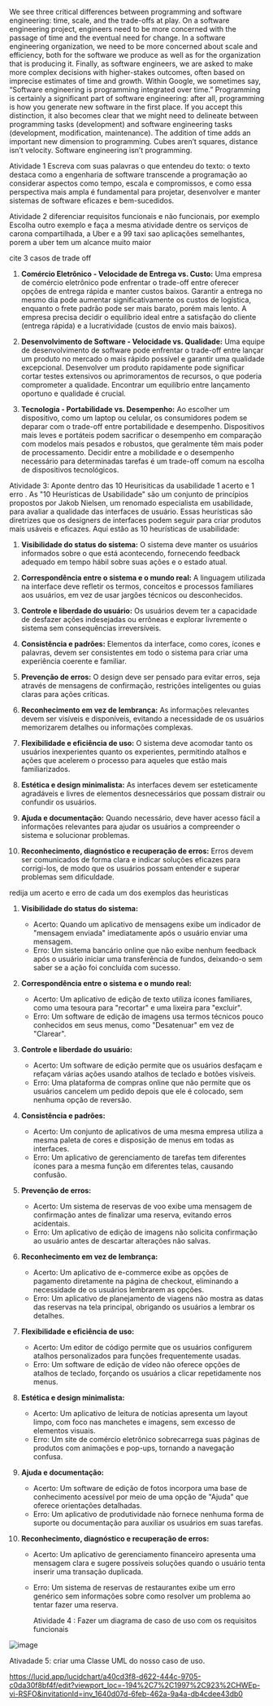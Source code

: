 We see three critical differences between programming and software engineering: time, scale, and the trade-offs at play. 
On a software engineering project, engineers need to be more concerned with the passage of time and the eventual need for change. 
In a software engineering organization, we need to be more concerned about scale and efficiency, both for the software we produce as 
well as for the organization that is producing it. Finally, as software engineers, we are asked to make more complex decisions with 
higher-stakes outcomes, often based on imprecise estimates of time and 
growth.
Within Google, we sometimes say, “Software engineering is programming integrated over time.” Programming is certainly a significant part of software engineering: after all, programming is how you generate new software in the first place. If you accept this distinction, it also becomes clear that we might need to delineate between programming tasks (development) and software engineering tasks (development, modification, maintenance). The addition of time adds an important new dimension to programming. Cubes aren’t squares, distance isn’t velocity. Software engineering isn’t programming.

Atividade 1 
Escreva com suas palavras o que entendeu do texto:
o texto destaca como a engenharia de software transcende a programação ao considerar aspectos como tempo, escala e compromissos, e como essa perspectiva mais ampla é fundamental para projetar, desenvolver e manter sistemas de software eficazes e bem-sucedidos.

Atividade 2 
diferenciar requisitos funcionais e não funcionais, por exemplo
Escolha outro exemplo e faça a mesma atividade
dentre os serviços de carona compartilhada, a Uber e a 99 taxi sao aplicações semelhantes, porem a uber tem um alcance muito maior

cite 3 casos de trade off

1. **Comércio Eletrônico - Velocidade de Entrega vs. Custo:** Uma empresa de comércio eletrônico pode enfrentar o trade-off entre oferecer opções de entrega rápida e manter custos baixos. Garantir a entrega no mesmo dia pode aumentar significativamente os custos de logística, enquanto o frete padrão pode ser mais barato, porém mais lento. A empresa precisa decidir o equilíbrio ideal entre a satisfação do cliente (entrega rápida) e a lucratividade (custos de envio mais baixos).

2. **Desenvolvimento de Software - Velocidade vs. Qualidade:** Uma equipe de desenvolvimento de software pode enfrentar o trade-off entre lançar um produto no mercado o mais rápido possível e garantir uma qualidade excepcional. Desenvolver um produto rapidamente pode significar cortar testes extensivos ou aprimoramentos de recursos, o que poderia comprometer a qualidade. Encontrar um equilíbrio entre lançamento oportuno e qualidade é crucial.

3. **Tecnologia - Portabilidade vs. Desempenho:** Ao escolher um dispositivo, como um laptop ou celular, os consumidores podem se deparar com o trade-off entre portabilidade e desempenho. Dispositivos mais leves e portáteis podem sacrificar o desempenho em comparação com modelos mais pesados e robustos, que geralmente têm mais poder de processamento. Decidir entre a mobilidade e o desempenho necessário para determinadas tarefas é um trade-off comum na escolha de dispositivos tecnológicos.

Atividade 3: 
Aponte dentro das 10 Heurisiticas da usabilidade 1 acerto e 1 erro .
As "10 Heurísticas de Usabilidade" são um conjunto de princípios propostos por Jakob Nielsen, um renomado especialista em usabilidade, para avaliar a qualidade das interfaces de usuário. Essas heurísticas são diretrizes que os designers de interfaces podem seguir para criar produtos mais usáveis e eficazes. Aqui estão as 10 heurísticas de usabilidade:

1. **Visibilidade do status do sistema:** O sistema deve manter os usuários informados sobre o que está acontecendo, fornecendo feedback adequado em tempo hábil sobre suas ações e o estado atual.

2. **Correspondência entre o sistema e o mundo real:** A linguagem utilizada na interface deve refletir os termos, conceitos e processos familiares aos usuários, em vez de usar jargões técnicos ou desconhecidos.

3. **Controle e liberdade do usuário:** Os usuários devem ter a capacidade de desfazer ações indesejadas ou errôneas e explorar livremente o sistema sem consequências irreversíveis.

4. **Consistência e padrões:** Elementos da interface, como cores, ícones e palavras, devem ser consistentes em todo o sistema para criar uma experiência coerente e familiar.

5. **Prevenção de erros:** O design deve ser pensado para evitar erros, seja através de mensagens de confirmação, restrições inteligentes ou guias claras para ações críticas.

6. **Reconhecimento em vez de lembrança:** As informações relevantes devem ser visíveis e disponíveis, evitando a necessidade de os usuários memorizarem detalhes ou informações complexas.

7. **Flexibilidade e eficiência de uso:** O sistema deve acomodar tanto os usuários inexperientes quanto os experientes, permitindo atalhos e ações que acelerem o processo para aqueles que estão mais familiarizados.

8. **Estética e design minimalista:** As interfaces devem ser esteticamente agradáveis e livres de elementos desnecessários que possam distrair ou confundir os usuários.

9. **Ajuda e documentação:** Quando necessário, deve haver acesso fácil a informações relevantes para ajudar os usuários a compreender o sistema e solucionar problemas.

10. **Reconhecimento, diagnóstico e recuperação de erros:** Erros devem ser comunicados de forma clara e indicar soluções eficazes para corrigi-los, de modo que os usuários possam entender e superar problemas sem dificuldade.

redija um acerto e erro de cada um dos exemplos das heuristicas



1. **Visibilidade do status do sistema:**
   - Acerto: Quando um aplicativo de mensagens exibe um indicador de "mensagem enviada" imediatamente após o usuário enviar uma mensagem.
   - Erro: Um sistema bancário online que não exibe nenhum feedback após o usuário iniciar uma transferência de fundos, deixando-o sem saber se a ação foi concluída com sucesso.

2. **Correspondência entre o sistema e o mundo real:**
   - Acerto: Um aplicativo de edição de texto utiliza ícones familiares, como uma tesoura para "recortar" e uma lixeira para "excluir".
   - Erro: Um software de edição de imagens usa termos técnicos pouco conhecidos em seus menus, como "Desatenuar" em vez de "Clarear".

3. **Controle e liberdade do usuário:**
   - Acerto: Um software de edição permite que os usuários desfaçam e refaçam várias ações usando atalhos de teclado e botões visíveis.
   - Erro: Uma plataforma de compras online que não permite que os usuários cancelem um pedido depois que ele é colocado, sem nenhuma opção de reversão.

4. **Consistência e padrões:**
   - Acerto: Um conjunto de aplicativos de uma mesma empresa utiliza a mesma paleta de cores e disposição de menus em todas as interfaces.
   - Erro: Um aplicativo de gerenciamento de tarefas tem diferentes ícones para a mesma função em diferentes telas, causando confusão.

5. **Prevenção de erros:**
   - Acerto: Um sistema de reservas de voo exibe uma mensagem de confirmação antes de finalizar uma reserva, evitando erros acidentais.
   - Erro: Um aplicativo de edição de imagens não solicita confirmação ao usuário antes de descartar alterações não salvas.

6. **Reconhecimento em vez de lembrança:**
   - Acerto: Um aplicativo de e-commerce exibe as opções de pagamento diretamente na página de checkout, eliminando a necessidade de os usuários lembrarem as opções.
   - Erro: Um aplicativo de planejamento de viagens não mostra as datas das reservas na tela principal, obrigando os usuários a lembrar os detalhes.

7. **Flexibilidade e eficiência de uso:**
   - Acerto: Um editor de código permite que os usuários configurem atalhos personalizados para funções frequentemente usadas.
   - Erro: Um software de edição de vídeo não oferece opções de atalhos de teclado, forçando os usuários a clicar repetidamente nos menus.

8. **Estética e design minimalista:**
   - Acerto: Um aplicativo de leitura de notícias apresenta um layout limpo, com foco nas manchetes e imagens, sem excesso de elementos visuais.
   - Erro: Um site de comércio eletrônico sobrecarrega suas páginas de produtos com animações e pop-ups, tornando a navegação confusa.

9. **Ajuda e documentação:**
   - Acerto: Um software de edição de fotos incorpora uma base de conhecimento acessível por meio de uma opção de "Ajuda" que oferece orientações detalhadas.
   - Erro: Um aplicativo de produtividade não fornece nenhuma forma de suporte ou documentação para auxiliar os usuários em suas tarefas.

10. **Reconhecimento, diagnóstico e recuperação de erros:**
    - Acerto: Um aplicativo de gerenciamento financeiro apresenta uma mensagem clara e sugere possíveis soluções quando o usuário tenta inserir uma transação duplicada.
    - Erro: Um sistema de reservas de restaurantes exibe um erro genérico sem informações sobre como resolver um problema ao tentar fazer uma reserva.
   
      Atividade 4 : Fazer um diagrama de caso de uso com os requisitos funcionais

![image](https://github.com/gabmota8/Bertoti/assets/44507787/5a786590-859c-4cb4-8a07-b17f41db0c3a)

Ativadade 5: criar uma Classe UML do nosso caso de uso.

https://lucid.app/lucidchart/a40cd3f8-d622-444c-9705-c0da30f8bf4f/edit?viewport_loc=-194%2C7%2C1997%2C923%2CHWEp-vi-RSFO&invitationId=inv_1640d07d-6feb-462a-9a4a-db4cdee43db0




      
      

